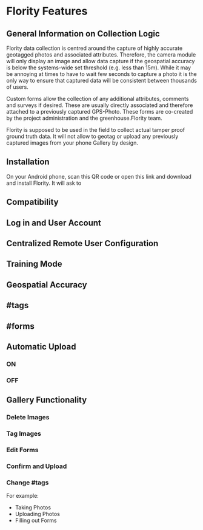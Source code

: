 # Flority Features

## General Information on Collection Logic
Flority data collection is centred around the capture of highly accurate geotagged photos and associated attributes. Therefore, the camera module will only display an image and allow data capture if the geospatial accuracy is below the systems-wide set threshold (e.g. less than 15m). While it may be annoying at times to have to wait few seconds to capture a photo it is the only way to ensure that captured data will be consistent between thousands of users.

Custom forms allow the collection of any additional attributes, comments and surveys if desired. These are usually directly associated and therefore attached to a previously captured GPS-Photo. These forms are co-created by the project administration and the greenhouse.Flority team.

Flority is supposed to be used in the field to collect actual tamper proof ground truth data. 
It will not allow to geotag or upload any previously captured images from your phone Gallery by design. 

## Installation
On your Android phone, scan this QR code or open this link and download and install Flority.
It will ask to  
## Compatibility 
## Log in and User Account
## Centralized Remote User Configuration
## Training Mode
## Geospatial Accuracy
## #tags
## #forms
## Automatic Upload
### ON
### OFF
## Gallery Functionality
### Delete Images
### Tag Images
### Edit Forms
### Confirm and Upload
### Change #tags



For example:
- Taking Photos
- Uploading Photos
- Filling out Forms
